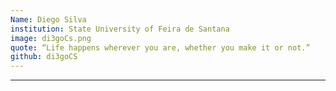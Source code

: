 ```yaml
---
Name: Diego Silva
institution: State University of Feira de Santana
image: di3goCs.png 
quote: “Life happens wherever you are, whether you make it or not.”
github: di3goCS
---
```

---
